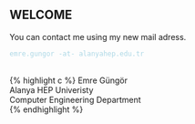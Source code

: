 
## WELCOME 

You can contact me using my new mail adress.
<p style="color:lightblue;"><code>emre.gungor -at- alanyahep.edu.tr</code></p>


<br>
{% highlight c %}
Emre Güngör <br>
Alanya HEP Univeristy<br>
Computer Engineering Department<br>
{% endhighlight %}

<!--
**mregungor/mregungor** is a ✨ _special_ ✨ repository because its `README.md` (this file) appears on your GitHub profile.

Here are some ideas to get you started:

- 🔭 I’m currently working on ...
- 🌱 I’m currently learning ...
- 👯 I’m looking to collaborate on ...
- 🤔 I’m looking for help with ...
- 💬 Ask me about ...
- 📫 How to reach me: ...
- 😄 Pronouns: ...
- ⚡ Fun fact: ...
-->
